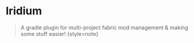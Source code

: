 # Iridium

> A gradle plugin for multi-project fabric mod management & making some stuff easier!
{style=note}

